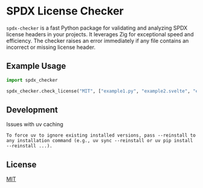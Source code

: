 # SPDX License Checker

`spdx-checker` is a fast Python package for validating and analyzing SPDX license headers in your projects. It leverages Zig for exceptional speed and efficiency. The checker raises an error immediately if any file contains an incorrect or missing license header.

## Example Usage

```python
import spdx_checker

spdx_checker.check_license("MIT", ["example1.py", "example2.svelte", "example3.html"])
```

## Development

Issues with uv caching

```
To force uv to ignore existing installed versions, pass --reinstall to any installation command (e.g., uv sync --reinstall or uv pip install --reinstall ...).
```

## License

[MIT](LICENSE)